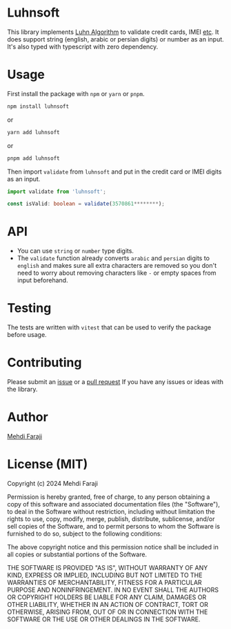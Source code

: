 # Luhnsoft

This library implements [Luhn Algorithm](https://en.wikipedia.org/wiki/Luhn_algorithm) to validate credit cards, IMEI [etc](https://en.wikipedia.org/wiki/Luhn_algorithm#Uses). It does support string (english, arabic or persian digits) or number as an input. It's also typed with typescript with zero dependency.

# Usage

First install the package with `npm` or `yarn` or `pnpm`.

```bash
npm install luhnsoft
```

or

```bash
yarn add luhnsoft
```

or

```bash
pnpm add luhnsoft
```

Then import `validate` from `luhnsoft` and put in the credit card or IMEI digits as an input.

```typescript
import validate from 'luhnsoft';

const isValid: boolean = validate(3570861********);
```

# API

- You can use `string` or `number` type digits.
- The `validate` function already converts `arabic` and `persian` digits to `english` and makes sure all extra characters are removed so you don't need to worry about removing characters like `-` or empty spaces from input beforehand.

# Testing

The tests are written with `vitest` that can be used to verify the package before usage.

# Contributing

Please submit an [issue](https://github.com/1mehdifaraji/luhnsoft/issues) or a [pull request](https://github.com/1mehdifaraji/luhnsoft/pulls) If you have any issues or ideas with the library.

# Author

[Mehdi Faraji](https://github.com/1mehdifaraji)

# License (MIT)

Copyright (c) 2024 Mehdi Faraji

Permission is hereby granted, free of charge, to any person obtaining a copy of this software and associated documentation files (the "Software"), to deal in the Software without restriction, including without limitation the rights to use, copy, modify, merge, publish, distribute, sublicense, and/or sell copies of the Software, and to permit persons to whom the Software is furnished to do so, subject to the following conditions:

The above copyright notice and this permission notice shall be included in all copies or substantial portions of the Software.

THE SOFTWARE IS PROVIDED "AS IS", WITHOUT WARRANTY OF ANY KIND, EXPRESS OR IMPLIED, INCLUDING BUT NOT LIMITED TO THE WARRANTIES OF MERCHANTABILITY, FITNESS FOR A PARTICULAR PURPOSE AND NONINFRINGEMENT. IN NO EVENT SHALL THE AUTHORS OR COPYRIGHT HOLDERS BE LIABLE FOR ANY CLAIM, DAMAGES OR OTHER LIABILITY, WHETHER IN AN ACTION OF CONTRACT, TORT OR OTHERWISE, ARISING FROM, OUT OF OR IN CONNECTION WITH THE SOFTWARE OR THE USE OR OTHER DEALINGS IN THE SOFTWARE.
